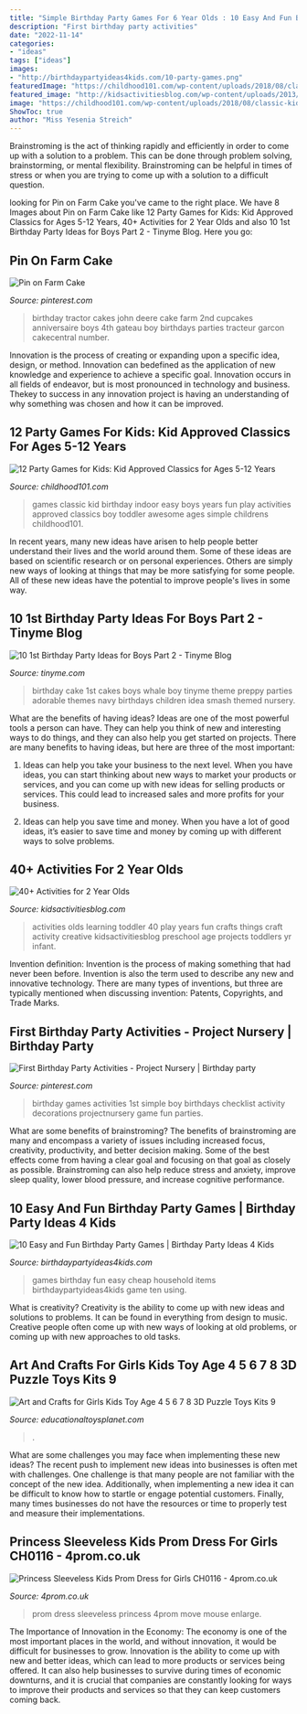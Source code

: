 ```yaml
---
title: "Simple Birthday Party Games For 6 Year Olds : 10 Easy And Fun Birthday Party Games"
description: "First birthday party activities"
date: "2022-11-14"
categories:
- "ideas"
tags: ["ideas"]
images:
- "http://birthdaypartyideas4kids.com/10-party-games.png"
featuredImage: "https://childhood101.com/wp-content/uploads/2018/08/classic-kids-party-games.jpg"
featured_image: "http://kidsactivitiesblog.com/wp-content/uploads/2013/03/40-activities-for-2-year-olds-feature.jpg"
image: "https://childhood101.com/wp-content/uploads/2018/08/classic-kids-party-games.jpg"
ShowToc: true
author: "Miss Yesenia Streich"
---
```



Brainstroming is the act of thinking rapidly and efficiently in order to come up with a solution to a problem. This can be done through problem solving, brainstorming, or mental flexibility. Brainstroming can be helpful in times of stress or when you are trying to come up with a solution to a difficult question.

	

		
looking for Pin on Farm Cake you've came to the right place. We have 8 Images about Pin on Farm Cake like 12 Party Games for Kids: Kid Approved Classics for Ages 5-12 Years, 40+ Activities for 2 Year Olds and also 10 1st Birthday Party Ideas for Boys Part 2 - Tinyme Blog. Here you go:
		
    
## Pin On Farm Cake

<img loading=lazy src="https://i.pinimg.com/originals/00/e9/39/00e93936f8e628676b18c8e79b397290.jpg" onerror="this.onerror=null;this.src='https://tse3.mm.bing.net/th?id=OIP.MT2upAy4l6KEUS-lmeooiAHaLG&amp;pid=15.1';" alt="Pin on Farm Cake">

_Source: pinterest.com_

>birthday tractor cakes john deere cake farm 2nd cupcakes anniversaire boys 4th gateau boy birthdays parties tracteur garcon cakecentral number. 

	

Innovation is the process of creating or expanding upon a specific idea, design, or method. Innovation can bedefined as the application of new knowledge and experience to achieve a specific goal. Innovation occurs in all fields of endeavor, but is most pronounced in technology and business. Thekey to success in any innovation project is having an understanding of why something was chosen and how it can be improved.

    
## 12 Party Games For Kids: Kid Approved Classics For Ages 5-12 Years

<img loading=lazy src="https://childhood101.com/wp-content/uploads/2018/08/classic-kids-party-games.jpg" onerror="this.onerror=null;this.src='https://tse4.mm.bing.net/th?id=OIP.mT1w6O1bqTaHoH5mtLSvzQHaLE&amp;pid=15.1';" alt="12 Party Games for Kids: Kid Approved Classics for Ages 5-12 Years">

_Source: childhood101.com_

>games classic kid birthday indoor easy boys years fun play activities approved classics boy toddler awesome ages simple childrens childhood101. 

	

In recent years, many new ideas have arisen to help people better understand their lives and the world around them. Some of these ideas are based on scientific research or on personal experiences. Others are simply new ways of looking at things that may be more satisfying for some people. All of these new ideas have the potential to improve people's lives in some way.

    
## 10 1st Birthday Party Ideas For Boys Part 2 - Tinyme Blog

<img loading=lazy src="https://www.tinyme.com/blog/wp-content/uploads/10-1st-birthday-party-ideas-for-boys-part-2/10-1st-Birthday-Party-Ideas-for-Boys-Part-2-9.jpg" onerror="this.onerror=null;this.src='https://tse3.mm.bing.net/th?id=OIP.brdiQk1Bxw4iQCQIxLLLagHaLh&amp;pid=15.1';" alt="10 1st Birthday Party Ideas for Boys Part 2 - Tinyme Blog">

_Source: tinyme.com_

>birthday cake 1st cakes boys whale boy tinyme theme preppy parties adorable themes navy birthdays children idea smash themed nursery. 

	

What are the benefits of having ideas?
Ideas are one of the most powerful tools a person can have. They can help you think of new and interesting ways to do things, and they can also help you get started on projects. There are many benefits to having ideas, but here are three of the most important: 
1. Ideas can help you take your business to the next level. When you have ideas, you can start thinking about new ways to market your products or services, and you can come up with new ideas for selling products or services. This could lead to increased sales and more profits for your business. 

2. Ideas can help you save time and money. When you have a lot of good ideas, it’s easier to save time and money by coming up with different ways to solve problems.

    
## 40+ Activities For 2 Year Olds

<img loading=lazy src="http://kidsactivitiesblog.com/wp-content/uploads/2013/03/40-activities-for-2-year-olds-feature.jpg" onerror="this.onerror=null;this.src='https://tse4.mm.bing.net/th?id=OIP.WiYAYcwWiRT1xdgAYQWJPQHaLG&amp;pid=15.1';" alt="40+ Activities for 2 Year Olds">

_Source: kidsactivitiesblog.com_

>activities olds learning toddler 40 play years fun crafts things craft activity creative kidsactivitiesblog preschool age projects toddlers yr infant. 

	

Invention definition:
Invention is the process of making something that had never been before. Invention is also the term used to describe any new and innovative technology. There are many types of inventions, but three are typically mentioned when discussing invention: Patents, Copyrights, and Trade Marks.

    
## First Birthday Party Activities - Project Nursery | Birthday Party

<img loading=lazy src="https://i.pinimg.com/736x/13/42/2d/13422daca1bc3a30e52be1ec3e03ccba--first-birthday-party-activities-baby-first-birthday-activity-ideas.jpg" onerror="this.onerror=null;this.src='https://tse1.mm.bing.net/th?id=OIP.86dq0YVwojRON8ADunKdTQHaLG&amp;pid=15.1';" alt="First Birthday Party Activities - Project Nursery | Birthday party">

_Source: pinterest.com_

>birthday games activities 1st simple boy birthdays checklist activity decorations projectnursery game fun parties. 

	

What are some benefits of brainstroming?
The benefits of brainstroming are many and encompass a variety of issues including increased focus, creativity, productivity, and better decision making. Some of the best effects come from having a clear goal and focusing on that goal as closely as possible. Brainstroming can also help reduce stress and anxiety, improve sleep quality, lower blood pressure, and increase cognitive performance.

    
## 10 Easy And Fun Birthday Party Games | Birthday Party Ideas 4 Kids

<img loading=lazy src="http://birthdaypartyideas4kids.com/10-party-games.png" onerror="this.onerror=null;this.src='https://tse3.mm.bing.net/th?id=OIP.qogfY2qh1Ws_t5i0YlUT-wAAAA&amp;pid=15.1';" alt="10 Easy and Fun Birthday Party Games | Birthday Party Ideas 4 Kids">

_Source: birthdaypartyideas4kids.com_

>games birthday fun easy cheap household items birthdaypartyideas4kids game ten using. 

	

What is creativity?
Creativity is the ability to come up with new ideas and solutions to problems. It can be found in everything from design to music. Creative people often come up with new ways of looking at old problems, or coming up with new approaches to old tasks.

    
## Art And Crafts For Girls Kids Toy Age 4 5 6 7 8 3D Puzzle Toys Kits 9

<img loading=lazy src="https://d39qw52yhr4bcj.cloudfront.net/catalog/product/cache/9/image/9df78eab33525d08d6e5fb8d27136e95/b/0/b088p1zrq2.jpg" onerror="this.onerror=null;this.src='https://tse3.mm.bing.net/th?id=OIP.8annwi2JosB0atWYbgIjpwHaHa&amp;pid=15.1';" alt="Art and Crafts for Girls Kids Toy Age 4 5 6 7 8 3D Puzzle Toys Kits 9">

_Source: educationaltoysplanet.com_

>. 

	

What are some challenges you may face when implementing these new ideas?
The recent push to implement new ideas into businesses is often met with challenges. One challenge is that many people are not familiar with the concept of the new idea. Additionally, when implementing a new idea it can be difficult to know how to startle or engage potential customers. Finally, many times businesses do not have the resources or time to properly test and measure their implementations.

    
## Princess Sleeveless Kids Prom Dress For Girls CH0116 - 4prom.co.uk

<img loading=lazy src="https://www.4prom.co.uk/media/catalog/product/cache/1/image/5e06319eda06f020e43594a9c230972d/C/H/CH0116-01/Princess-Sleeveless-Kids-Prom-Dress-for-Girls-CH0116-CH0116-31.jpg" onerror="this.onerror=null;this.src='https://tse3.mm.bing.net/th?id=OIP.idkjPxIL2WYNcgzSsiO7FAHaL-&amp;pid=15.1';" alt="Princess Sleeveless Kids Prom Dress for Girls CH0116 - 4prom.co.uk">

_Source: 4prom.co.uk_

>prom dress sleeveless princess 4prom move mouse enlarge. 

	

The Importance of Innovation in the Economy:
The economy is one of the most important places in the world, and without innovation, it would be difficult for businesses to grow. Innovation is the ability to come up with new and better ideas, which can lead to more products or services being offered. It can also help businesses to survive during times of economic downturns, and it is crucial that companies are constantly looking for ways to improve their products and services so that they can keep customers coming back.

